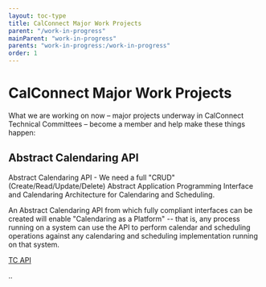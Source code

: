 ```yaml
---
layout: toc-type
title: CalConnect Major Work Projects
parent: "/work-in-progress"
mainParent: "work-in-progress"
parents: "work-in-progress:/work-in-progress"
order: 1
---
```


# CalConnect Major Work Projects

What we are working on now – major projects underway in CalConnect Technical Committees – become a member and help make these things happen:

## Abstract Calendaring API

Abstract Calendaring API - We need a full "CRUD" (Create/Read/Update/Delete) Abstract Application Programming Interface and Calendaring Architecture for Calendaring and Scheduling.

An Abstract Calendaring API from which fully compliant interfaces can be created will enable "Calendaring as a Platform" -- that is, any process running on a system can use the API to perform calendar and scheduling operations against any calendaring and scheduling implementation running on that system.

[TC API](https://www.calconnect.org/about/technical-committees/tc-api)

..

